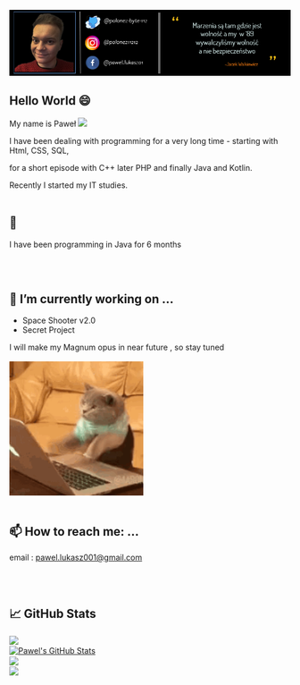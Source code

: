 [![Header](https://github.com/polonez-byte-112/polonez-byte-112/blob/main/readme_header.png "Header")](https://www.facebook.com/pawel.lukasz01/)

## Hello World 😄

My name is Paweł  <img src="https://raw.githubusercontent.com/MartinHeinz/MartinHeinz/master/wave.gif" width="30px">

I have been dealing with programming for a very long time - starting with Html, CSS, SQL,

for a short episode with C++ later PHP and finally Java and Kotlin. 

Recently I started my IT studies. 
<br/><br/>
## 🌱 


I have been programming in Java for 6 months

<br/><br/>
## 🔭 I’m currently working on ...
* Space Shooter v2.0
* Secret Project

I will make my Magnum opus in near future , so stay tuned <br/><br/>
<img src="https://github.com/polonez-byte-112/polonez-byte-112/blob/main/cat.gif" width="240px">
<br/><br/>
## 📫 How to reach me: ...

email : pawel.lukasz001@gmail.com

<br/><br/>
## &#x1f4c8; GitHub Stats

<a href="https://github.com/polonez-byte-112/polonez-byte-112">
  <img align="center" src="https://github-readme-stats.vercel.app/api/top-langs/?username=polonez-byte-112&hide=c++,html&title_color=ffffff&text_color=c9cacc&icon_color=2bbc8a&bg_color=1d1f21" />
</a>
<br/>
<a href="https://github.com/polonez-byte-112/polonez-byte-112">
  <img align="center" src="https://github-readme-stats.vercel.app/api?username=polonez-byte-112&show_icons=true&line_height=27&count_private=true&title_color=ffffff&text_color=c9cacc&icon_color=2bbc8a&bg_color=1d1f21" alt="Pawel's GitHub Stats" />
</a>
<br/>
<a href="https://github.com/polonez-byte-112/Among-Sus">
  <img align="center" src="https://github-readme-stats.vercel.app/api/pin/?username=polonez-byte-112&repo=Among-Sus&title_color=ffffff&text_color=c9cacc&icon_color=2bbc8a&bg_color=1d1f21" />
</a>  
<br/>
<a href="https://github.com/polonez-byte-112/Battle-Ship">
  <img align="center" src="https://github-readme-stats.vercel.app/api/pin/?username=polonez-byte-112&repo=Battle-Ship&title_color=ffffff&text_color=c9cacc&icon_color=2bbc8a&bg_color=1d1f21" />
</a>
  

